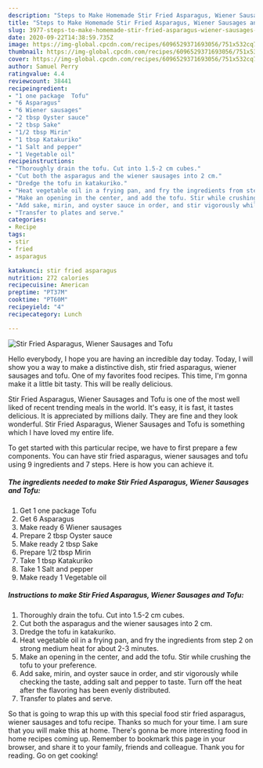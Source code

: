 ```yaml
---
description: "Steps to Make Homemade Stir Fried Asparagus, Wiener Sausages and Tofu"
title: "Steps to Make Homemade Stir Fried Asparagus, Wiener Sausages and Tofu"
slug: 3977-steps-to-make-homemade-stir-fried-asparagus-wiener-sausages-and-tofu
date: 2020-09-22T14:38:59.735Z
image: https://img-global.cpcdn.com/recipes/6096529371693056/751x532cq70/stir-fried-asparagus-wiener-sausages-and-tofu-recipe-main-photo.jpg
thumbnail: https://img-global.cpcdn.com/recipes/6096529371693056/751x532cq70/stir-fried-asparagus-wiener-sausages-and-tofu-recipe-main-photo.jpg
cover: https://img-global.cpcdn.com/recipes/6096529371693056/751x532cq70/stir-fried-asparagus-wiener-sausages-and-tofu-recipe-main-photo.jpg
author: Samuel Perry
ratingvalue: 4.4
reviewcount: 38441
recipeingredient:
- "1 one package  Tofu"
- "6 Asparagus"
- "6 Wiener sausages"
- "2 tbsp Oyster sauce"
- "2 tbsp Sake"
- "1/2 tbsp Mirin"
- "1 tbsp Katakuriko"
- "1 Salt and pepper"
- "1 Vegetable oil"
recipeinstructions:
- "Thoroughly drain the tofu. Cut into 1.5-2 cm cubes."
- "Cut both the asparagus and the wiener sausages into 2 cm."
- "Dredge the tofu in katakuriko."
- "Heat vegetable oil in a frying pan, and fry the ingredients from step 2 on strong medium heat for about 2-3 minutes."
- "Make an opening in the center, and add the tofu. Stir while crushing the tofu to your preference."
- "Add sake, mirin, and oyster sauce in order, and stir vigorously while checking the taste, adding salt and pepper to taste. Turn off the heat after the flavoring has been evenly distributed."
- "Transfer to plates and serve."
categories:
- Recipe
tags:
- stir
- fried
- asparagus

katakunci: stir fried asparagus 
nutrition: 272 calories
recipecuisine: American
preptime: "PT37M"
cooktime: "PT60M"
recipeyield: "4"
recipecategory: Lunch

---
```



![Stir Fried Asparagus, Wiener Sausages and Tofu](https://img-global.cpcdn.com/recipes/6096529371693056/751x532cq70/stir-fried-asparagus-wiener-sausages-and-tofu-recipe-main-photo.jpg)

Hello everybody, I hope you are having an incredible day today. Today, I will show you a way to make a distinctive dish, stir fried asparagus, wiener sausages and tofu. One of my favorites food recipes. This time, I'm gonna make it a little bit tasty. This will be really delicious.

Stir Fried Asparagus, Wiener Sausages and Tofu is one of the most well liked of recent trending meals in the world. It's easy, it is fast, it tastes delicious. It is appreciated by millions daily. They are fine and they look wonderful. Stir Fried Asparagus, Wiener Sausages and Tofu is something which I have loved my entire life.




To get started with this particular recipe, we have to first prepare a few components. You can have stir fried asparagus, wiener sausages and tofu using 9 ingredients and 7 steps. Here is how you can achieve it.

<!--inarticleads1-->

##### The ingredients needed to make Stir Fried Asparagus, Wiener Sausages and Tofu:

1. Get 1 one package  Tofu
1. Get 6 Asparagus
1. Make ready 6 Wiener sausages
1. Prepare 2 tbsp Oyster sauce
1. Make ready 2 tbsp Sake
1. Prepare 1/2 tbsp Mirin
1. Take 1 tbsp Katakuriko
1. Take 1 Salt and pepper
1. Make ready 1 Vegetable oil




<!--inarticleads2-->

##### Instructions to make Stir Fried Asparagus, Wiener Sausages and Tofu:

1. Thoroughly drain the tofu. Cut into 1.5-2 cm cubes.
1. Cut both the asparagus and the wiener sausages into 2 cm.
1. Dredge the tofu in katakuriko.
1. Heat vegetable oil in a frying pan, and fry the ingredients from step 2 on strong medium heat for about 2-3 minutes.
1. Make an opening in the center, and add the tofu. Stir while crushing the tofu to your preference.
1. Add sake, mirin, and oyster sauce in order, and stir vigorously while checking the taste, adding salt and pepper to taste. Turn off the heat after the flavoring has been evenly distributed.
1. Transfer to plates and serve.




So that is going to wrap this up with this special food stir fried asparagus, wiener sausages and tofu recipe. Thanks so much for your time. I am sure that you will make this at home. There's gonna be more interesting food in home recipes coming up. Remember to bookmark this page in your browser, and share it to your family, friends and colleague. Thank you for reading. Go on get cooking!
